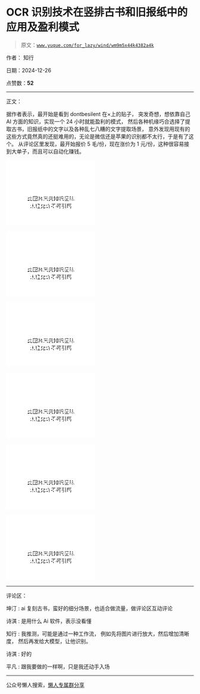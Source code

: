 # OCR 识别技术在竖排古书和旧报纸中的应用及盈利模式

> 原文：[`www.yuque.com/for_lazy/wind/wm9m5x44k4382a4k`](https://www.yuque.com/for_lazy/wind/wm9m5x44k4382a4k)

作者： 知行

日期：2024-12-26

点赞数：**52**

* * *

正文：

据作者表示，最开始是看到 dontbesilent 在×上的贴子， 突发奇想，想依靠自己 AI 方面的知识，实现一个 24 小时就能盈利的模式，
然后各种机缘巧合选择了提取古书，旧报纸中的文字以及各种乱七八糟的文字提取场景，
意外发现用现有的这些方式竟然真的还挺难用的，无论是微信还是苹果的识别都不太行，于是有了这个。
从评论区里发现，最开始报价 5 毛/份，现在涨价为 1 元/份，这种很容易接到大单子，而且可以自动化赚钱。

![](img/08f97fe9fb7b22ca32f8e3730dc14960.png "None")

![](img/e64b78b0f534506c1f92254eaa30d096.png "None")

![](img/760d2107742e8e620f4414e8d5d3feb7.png "None")

![](img/fc3162eb92741b0c76e9fdb583018ba2.png "None")

![](img/a7739266c96e1ae6547e64d2ff0d7477.png "None")

![](img/2fc5423d8bb55df60ef760087a3e77ba.png "None")

* * *

评论区：

坤汀 : ai 复刻古书，蛮好的细分场景，也适合做流量，做评论区互动评论

诗淇 : 是用什么 Ai 软件，表示没看懂

知行 : 我推测，可能是通过一种工作流， 例如先将图片进行放大，然后增加清晰度， 然后再发给大模型，让他识别。

诗淇 : 好的

平凡 : 跟我要做的一样啊，只是我还动手入场

* * *

公众号懒人搜索，[懒人专属群分享](https://lazybook.fun/#/blog/group)
